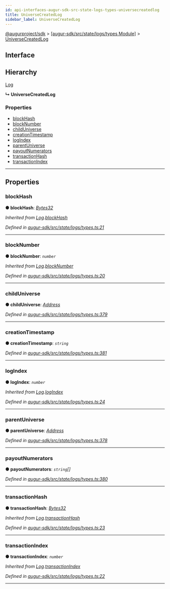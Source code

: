 ```yaml
---
id: api-interfaces-augur-sdk-src-state-logs-types-universecreatedlog
title: UniverseCreatedLog
sidebar_label: UniverseCreatedLog
---
```


[@augurproject/sdk](api-readme.md) > [[augur-sdk/src/state/logs/types Module]](api-modules-augur-sdk-src-state-logs-types-module.md) > [UniverseCreatedLog](api-interfaces-augur-sdk-src-state-logs-types-universecreatedlog.md)

## Interface

## Hierarchy

 [Log](api-interfaces-augur-sdk-src-state-logs-types-log.md)

**↳ UniverseCreatedLog**

### Properties

* [blockHash](api-interfaces-augur-sdk-src-state-logs-types-universecreatedlog.md#blockhash)
* [blockNumber](api-interfaces-augur-sdk-src-state-logs-types-universecreatedlog.md#blocknumber)
* [childUniverse](api-interfaces-augur-sdk-src-state-logs-types-universecreatedlog.md#childuniverse)
* [creationTimestamp](api-interfaces-augur-sdk-src-state-logs-types-universecreatedlog.md#creationtimestamp)
* [logIndex](api-interfaces-augur-sdk-src-state-logs-types-universecreatedlog.md#logindex)
* [parentUniverse](api-interfaces-augur-sdk-src-state-logs-types-universecreatedlog.md#parentuniverse)
* [payoutNumerators](api-interfaces-augur-sdk-src-state-logs-types-universecreatedlog.md#payoutnumerators)
* [transactionHash](api-interfaces-augur-sdk-src-state-logs-types-universecreatedlog.md#transactionhash)
* [transactionIndex](api-interfaces-augur-sdk-src-state-logs-types-universecreatedlog.md#transactionindex)

---

## Properties

<a id="blockhash"></a>

###  blockHash

**● blockHash**: *[Bytes32](api-modules-augur-sdk-src-state-logs-types-module.md#bytes32)*

*Inherited from [Log](api-interfaces-augur-sdk-src-state-logs-types-log.md).[blockHash](api-interfaces-augur-sdk-src-state-logs-types-log.md#blockhash)*

*Defined in [augur-sdk/src/state/logs/types.ts:21](https://github.com/AugurProject/augur/blob/304ca83772/packages/augur-sdk/src/state/logs/types.ts#L21)*

___
<a id="blocknumber"></a>

###  blockNumber

**● blockNumber**: *`number`*

*Inherited from [Log](api-interfaces-augur-sdk-src-state-logs-types-log.md).[blockNumber](api-interfaces-augur-sdk-src-state-logs-types-log.md#blocknumber)*

*Defined in [augur-sdk/src/state/logs/types.ts:20](https://github.com/AugurProject/augur/blob/304ca83772/packages/augur-sdk/src/state/logs/types.ts#L20)*

___
<a id="childuniverse"></a>

###  childUniverse

**● childUniverse**: *[Address](api-modules-augur-sdk-src-state-logs-types-module.md#address)*

*Defined in [augur-sdk/src/state/logs/types.ts:379](https://github.com/AugurProject/augur/blob/304ca83772/packages/augur-sdk/src/state/logs/types.ts#L379)*

___
<a id="creationtimestamp"></a>

###  creationTimestamp

**● creationTimestamp**: *`string`*

*Defined in [augur-sdk/src/state/logs/types.ts:381](https://github.com/AugurProject/augur/blob/304ca83772/packages/augur-sdk/src/state/logs/types.ts#L381)*

___
<a id="logindex"></a>

###  logIndex

**● logIndex**: *`number`*

*Inherited from [Log](api-interfaces-augur-sdk-src-state-logs-types-log.md).[logIndex](api-interfaces-augur-sdk-src-state-logs-types-log.md#logindex)*

*Defined in [augur-sdk/src/state/logs/types.ts:24](https://github.com/AugurProject/augur/blob/304ca83772/packages/augur-sdk/src/state/logs/types.ts#L24)*

___
<a id="parentuniverse"></a>

###  parentUniverse

**● parentUniverse**: *[Address](api-modules-augur-sdk-src-state-logs-types-module.md#address)*

*Defined in [augur-sdk/src/state/logs/types.ts:378](https://github.com/AugurProject/augur/blob/304ca83772/packages/augur-sdk/src/state/logs/types.ts#L378)*

___
<a id="payoutnumerators"></a>

###  payoutNumerators

**● payoutNumerators**: *`string`[]*

*Defined in [augur-sdk/src/state/logs/types.ts:380](https://github.com/AugurProject/augur/blob/304ca83772/packages/augur-sdk/src/state/logs/types.ts#L380)*

___
<a id="transactionhash"></a>

###  transactionHash

**● transactionHash**: *[Bytes32](api-modules-augur-sdk-src-state-logs-types-module.md#bytes32)*

*Inherited from [Log](api-interfaces-augur-sdk-src-state-logs-types-log.md).[transactionHash](api-interfaces-augur-sdk-src-state-logs-types-log.md#transactionhash)*

*Defined in [augur-sdk/src/state/logs/types.ts:23](https://github.com/AugurProject/augur/blob/304ca83772/packages/augur-sdk/src/state/logs/types.ts#L23)*

___
<a id="transactionindex"></a>

###  transactionIndex

**● transactionIndex**: *`number`*

*Inherited from [Log](api-interfaces-augur-sdk-src-state-logs-types-log.md).[transactionIndex](api-interfaces-augur-sdk-src-state-logs-types-log.md#transactionindex)*

*Defined in [augur-sdk/src/state/logs/types.ts:22](https://github.com/AugurProject/augur/blob/304ca83772/packages/augur-sdk/src/state/logs/types.ts#L22)*

___

